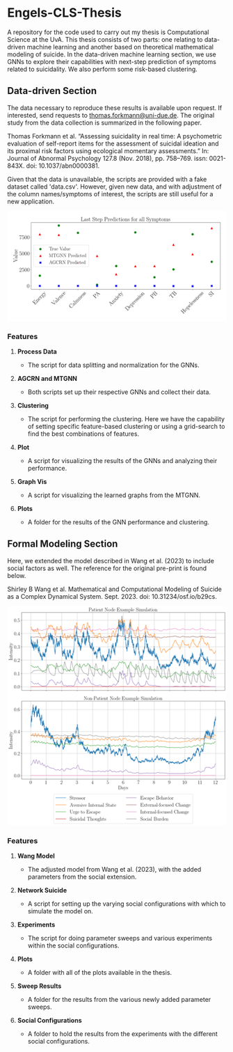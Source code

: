 # Engels-CLS-Thesis
A repository for the code used to carry out my thesis is Computational Science at the UvA.
This thesis consists of two parts: one relating to data-driven machine learning and another based on 
theoretical mathematical modeling of suicide. In the data-driven machine learning section, we use GNNs to explore their capabilities with next-step prediction of symptoms related to suicidality. We also perform some risk-based clustering.

## Data-driven Section
The data necessary to reproduce these results is available upon request. If interested, send requests to thomas.forkmann@uni-due.de. The original study from the data collection is summarized in the following paper.

Thomas Forkmann et al. “Assessing suicidality in real time: A psychometric evaluation of self-report items for the assessment of suicidal ideation and its proximal risk factors using ecological momentary assessments.” In: Journal of Abnormal Psychology 127.8 (Nov. 2018), pp. 758–769. issn: 0021-843X. doi: 10.1037/abn0000381.

Given that the data is unavailable, the scripts are provided with a fake dataset called 'data.csv'. However, 
given new data, and with adjustment of the column names/symptoms of interest, the scripts are still useful for a new application.

![image](/Data%20Science%20Materials/plots/1_GNN_comparison.png)

### Features
1. **Process Data**
    - The script for data splitting and normalization for the GNNs.

2. **AGCRN and MTGNN**  
    - Both scripts set up their respective GNNs and collect their data.

3. **Clustering**
    - The script for performing the clustering. Here we have the capability of setting specific feature-based clustering or using a grid-search to find the best combinations of features.

4. **Plot**
    - A script for visualizing the results of the GNNs and analyzing their performance.

5. **Graph Vis**
    - A script for visualizing the learned graphs from the MTGNN.

6. **Plots**
    - A folder for the results of the GNN performance and clustering. 

## Formal Modeling Section
Here, we extended the model described in Wang et al. (2023) to include social factors as well. The reference for the original pre-print is found below.

Shirley B Wang et al. Mathematical and Computational Modeling of Suicide as a
Complex Dynamical System. Sept. 2023. doi: 10.31234/osf.io/b29cs.

![image](/Modeling%20Materials/plots/example_run.png)

### Features
1. **Wang Model**
    - The adjusted model from Wang et al. (2023), with the added parameters from the social extension.

2. **Network Suicide**  
    -  A script for setting up the varying social configurations with which to simulate the model on.

3. **Experiments**
    - The script for doing parameter sweeps and various experiments within the social configurations.

4. **Plots**
    - A folder with all of the plots available in the thesis.

5. **Sweep Results**
    - A folder for the results from the various newly added parameter sweeps.

6. **Social Configurations**
    - A folder to hold the results from the experiments with the different social configurations.